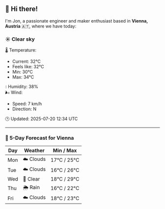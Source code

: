## 👋 Hi there!

I'm Jon, a passionate engineer and maker enthusiast based in **Vienna, Austria** 🇦🇹, where we have today:

### ☀️ Clear sky 

🌡️ Temperature: 
* Current: 32°C
* Feels like: 32°C
* Min: 30°C 
* Max: 34°C  

💧 Humidity: 38%  
🌬️ Wind: 
* Speed: 7 km/h 
* Direction: N  

🕒 Updated: 2025-07-20 12:34 UTC

---

### 📅 5-Day Forecast for Vienna

| Day | Weather | Min / Max |
|-----|---------|------------|
| Mon | ☁️ Clouds | 17°C / 25°C |
| Tue | ☁️ Clouds | 16°C / 26°C |
| Wed | 🌙 Clear | 18°C / 29°C |
| Thu | 🌦️ Rain | 16°C / 22°C |
| Fri | ☁️ Clouds | 18°C / 23°C |
